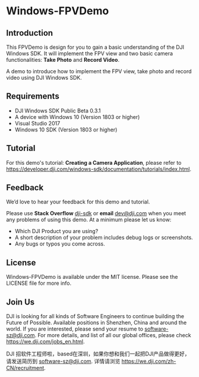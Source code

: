 # Windows-FPVDemo

## Introduction

This FPVDemo is design for you to gain a basic understanding of the DJI Windows SDK. It will implement the FPV view and two basic camera functionalities: **Take Photo** and **Record Video**.

A demo to introduce how to implement the FPV view, take photo and record video using DJI Windows SDK.

## Requirements

 - DJI Windows SDK Public Beta 0.3.1
 - A device with Windows 10 (Version 1803 or higher)
 - Visual Studio 2017
 - Windows 10 SDK (Version 1803 or higher)

## Tutorial

For this demo's tutorial: **Creating a Camera Application**, please refer to <https://developer.dji.com/windows-sdk/documentation/tutorials/index.html>.

## Feedback

We’d love to hear your feedback for this demo and tutorial.

Please use **Stack Overflow** [dji-sdk](https://stackoverflow.com/questions/tagged/dji-sdk) or **email** [dev@dji.com](dev@dji.com) when you meet any problems of using this demo. At a minimum please let us know:

* Which DJI Product you are using?
* A short description of your problem includes debug logs or screenshots.
* Any bugs or typos you come across.

## License

Windows-FPVDemo is available under the MIT license. Please see the LICENSE file for more info.

## Join Us

DJI is looking for all kinds of Software Engineers to continue building the Future of Possible. Available positions in Shenzhen, China and around the world. If you are interested, please send your resume to <software-sz@dji.com>. For more details, and list of all our global offices, please check <https://we.dji.com/jobs_en.html>.

DJI 招软件工程师啦，based在深圳，如果你想和我们一起把DJI产品做得更好，请发送简历到 <software-sz@dji.com>.  详情请浏览 <https://we.dji.com/zh-CN/recruitment>.